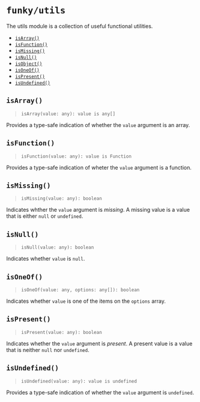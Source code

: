 # `funky/utils`

The utils module is a collection of useful functional utilities.

- [`isArray()`](#isarray)
- [`isFunction()`](#isfunction)
- [`isMissing()`](#ismissing)
- [`isNull()`](#isnull)
- [`isObject()`](#isobject)
- [`isOneOf()`](#isoneof)
- [`isPresent()`](#ispresent)
- [`isUndefined()`](#isundefined)

## `isArray()`

> `isArray(value: any): value is any[]`

Provides a type-safe indication of whether the `value` argument is an array.

## `isFunction()`

> `isFunction(value: any): value is Function`

Provides a type-safe indication of wheter the `value` argument is a function.

## `isMissing()`

> `isMissing(value: any): boolean`

Indicates whther the `value` argument is _missing_. A missing value is a value
that is either `null` or `undefined`.

## `isNull()`

> `isNull(value: any): boolean`

Indicates whether `value` is `null`.

## `isOneOf()`

> `isOneOf(value: any, options: any[]): boolean`

Indicates whether `value` is one of the items on the `options` array.

## `isPresent()`

> `isPresent(value: any): boolean`

Indicates whether the `value` argument is _present_. A present value is a value
that is neither `null` nor `undefined`.

## `isUndefined()`

> `isUndefined(value: any): value is undefined`

Provides a type-safe indication of whether the `value` argument is `undefined`.
